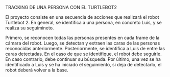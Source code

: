 TRACKING DE UNA PERSONA CON EL TURTLEBOT2

El proyecto consiste en una secuencia de acciones que realizará el robot Turtlebot 2. En general, se identifica a una persona, en concreto Luis, y se realiza su seguimineto.

Primero, se reconocen todas las personas presentes en cada frame de la cámara del robot. 
Luego, se detectan y extraen las caras de las personas reconocidas anteriormente. 
Posteriormente, se identifica a Luis de entre las caras detectadas. En el caso de que se identifique, el robot debe seguirle. 
En caso contrario, debe continuar su búsqueda. Por último, una vez se ha identificado a Luis y se ha iniciado el seguimiento, si deja de detectarlo, el robot deberá volver a la base.
